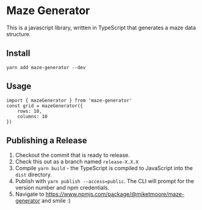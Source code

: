 # Maze Generator

This is a javascript library, written in TypeScript that generates a maze data structure.

## Install

```
yarn add maze-generator --dev
```

## Usage

```
import { mazeGenerator } from 'maze-generator'
const grid = mazeGenerator({
    rows: 10,
    columns: 10
})
```

## Publishing a Release

1. Checkout the commit that is ready to release.
2. Check this out as a branch named `release-X.X.X`
3. Compile `yarn build` - the TypeScript is compiled to JavaScript into the `dist` directory.
4. Publish with `yarn publish --access=public`. The CLI will prompt for the version number and npm credentials.
5. Navigate to https://www.npmjs.com/package/@miketmoore/maze-generator and smile :)
